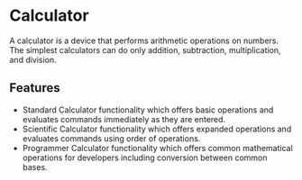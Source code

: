 # Calculator
A calculator is a device that performs arithmetic operations on numbers. The simplest calculators can do only addition, subtraction, multiplication, and division.

## Features
- Standard Calculator functionality which offers basic operations and evaluates commands immediately as they are entered.
- Scientific Calculator functionality which offers expanded operations and evaluates commands using order of operations.
- Programmer Calculator functionality which offers common mathematical operations for developers including conversion between common bases.
